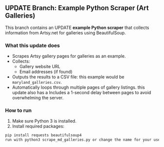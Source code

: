 ## UPDATE Branch: Example Python Scraper (Art Galleries)

This branch contains an UPDATE **example Python scraper** that collects information from Artsy.net for galleries using BeautifulSoup.

### What this update does

- Scrapes Artsy gallery pages for galleries as an example.
- Collects:
  - Gallery website URL
  - Email addresses (if found)
- Outputs the results to a CSV file: this example would be `maryland_galleries.csv`.
- Automatically loops through multiple pages of gallery listings.
this update also has a Includes a 1-second delay between pages to avoid overwhelming the server.
### How to run

1. Make sure Python 3 is installed.
2. Install required packages:

```bash
pip install requests beautifulsoup4
run with python3 scrape_md_galleries.py or change the name for your use and rewrite etc.
